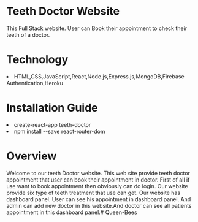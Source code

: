 <h1>Teeth Doctor Website</h1>
This Full Stack website. User can Book their appointment to check their teeth of a doctor.

<h1>Technology</h1>
<li>HTML,CSS,JavaScript,React,Node.js,Express.js,MongoDB,Firebase Authentication,Heroku</li>

<h1>Installation Guide</h1>
<li>create-react-app teeth-doctor</li>
<li>npm install --save react-router-dom</li>

<h1>Overview</h1>
Welcome to our teeth Doctor website. This web site provide teeth doctor appointment that user can book their appointment in doctor. First of all if use want to book appointment then obviously can do login. Our website provide six type of teeth treatment that use can get. Our website has dashboard panel. User can see his appointment in dashboard panel. And admin can add new doctor in this website.And doctor can see all patients appointment in this dashboard panel.#   Q u e e n - B e e s  
 
